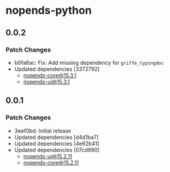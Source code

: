 # nopends-python

## 0.0.2

### Patch Changes

- b0fa6ac: Fix: Add missing dependency for `griffe_typingdoc`
- Updated dependencies [3372792]
  - nopends-core@15.3.1
  - nopends-ui@15.3.1

## 0.0.1

### Patch Changes

- 3eef0bd: Initial release
- Updated dependencies [d4d1ba7]
- Updated dependencies [4e62b41]
- Updated dependencies [07cd690]
  - nopends-ui@15.2.11
  - nopends-core@15.2.11
